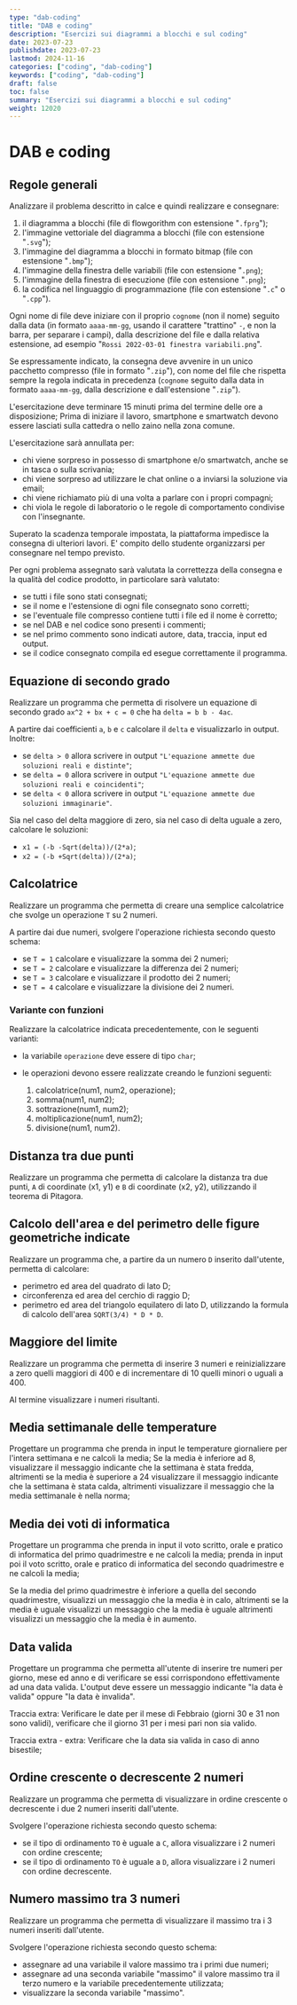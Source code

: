 ```yaml
---
type: "dab-coding"
title: "DAB e coding"
description: "Esercizi sui diagrammi a blocchi e sul coding"
date: 2023-07-23
publishdate: 2023-07-23
lastmod: 2024-11-16
categories: ["coding", "dab-coding"]
keywords: ["coding", "dab-coding"]
draft: false
toc: false
summary: "Esercizi sui diagrammi a blocchi e sul coding"
weight: 12020
---
```


# DAB e coding

## Regole generali

Analizzare il problema descritto in calce e quindi realizzare e consegnare:

1. il diagramma a blocchi (file di flowgorithm con estensione "``.fprg``");
2. l'immagine vettoriale del diagramma a blocchi (file con estensione "``.svg``");
3. l'immagine del diagramma a blocchi in formato bitmap (file con estensione "``.bmp``");
4. l'immagine della finestra delle variabili (file con estensione "``.png``);
5. l'immagine della finestra di esecuzione (file con estensione "``.png``);
6. la codifica nel linguaggio di programmazione (file con estensione "``.c``" o "``.cpp``").

Ogni nome di file deve iniziare con il proprio ``cognome`` (non il nome) seguito dalla data (in formato ``aaaa-mm-gg``, usando il carattere "trattino" ``-``, e non la barra, per separare i campi), dalla descrizione del file e dalla relativa estensione, ad esempio "``Rossi 2022-03-01 finestra variabili.png``".

Se espressamente indicato, la consegna deve avvenire in un unico pacchetto compresso (file in formato "``.zip``"), con nome del file che rispetta sempre la regola indicata in precedenza (``cognome`` seguito dalla data in formato ``aaaa-mm-gg``, dalla descrizione e dall'estensione "``.zip``").

L'esercitazione deve terminare 15 minuti prima del termine delle ore a disposizione; Prima di iniziare il lavoro, smartphone e smartwatch devono essere lasciati sulla cattedra o nello zaino nella zona comune.

L'esercitazione sarà annullata per:

- chi viene sorpreso in possesso di smartphone e/o smartwatch, anche se in tasca o sulla scrivania;
- chi viene sorpreso ad utilizzare le chat online o a inviarsi la soluzione via email;
- chi viene richiamato più di una volta a parlare con i propri compagni;
- chi viola le regole di laboratorio o le regole di comportamento condivise con l'insegnante.

Superato la scadenza temporale impostata, la piattaforma impedisce la consegna di ulteriori lavori. E' compito dello studente organizzarsi per consegnare nel tempo previsto.

Per ogni problema assegnato sarà valutata la correttezza della consegna e la qualità del codice prodotto, in particolare sarà valutato:

- se tutti i file sono stati consegnati;
- se il nome e l'estensione di ogni file consegnato sono corretti;
- se l'eventuale file compresso contiene tutti i file ed il nome è corretto;
- se nel DAB e nel codice sono presenti i commenti;
- se nel primo commento sono indicati autore, data, traccia, input ed output.
- se il codice consegnato compila ed esegue correttamente il programma.

## Equazione di secondo grado

Realizzare un programma che permetta di risolvere un equazione di secondo grado ``ax^2 + bx + c = 0`` che ha ``delta = b b - 4ac``.

A partire dai coefficienti ``a``, ``b`` e ``c`` calcolare il ``delta`` e visualizzarlo in output. Inoltre:

- se ``delta > 0`` allora scrivere in output ``"L'equazione ammette due soluzioni reali e distinte"``;
- se ``delta = 0`` allora scrivere in output ``"L'equazione ammette due soluzioni reali e coincidenti"``;
- se ``delta < 0`` allora scrivere in output ``"L'equazione ammette due soluzioni immaginarie"``.

Sia nel caso del delta maggiore di zero, sia nel caso di delta uguale a zero, calcolare le soluzioni:

- ``x1 = (-b -Sqrt(delta))/(2*a)``;
- ``x2 = (-b +Sqrt(delta))/(2*a)``;

## Calcolatrice

Realizzare un programma che permetta di creare una semplice calcolatrice che svolge un operazione ``T`` su 2 numeri.

A partire dai due numeri, svolgere l'operazione richiesta secondo questo schema:

- se ``T = 1`` calcolare e visualizzare la somma dei 2 numeri;
- se ``T = 2`` calcolare e visualizzare la differenza dei 2 numeri;
- se ``T = 3`` calcolare e visualizzare il prodotto dei 2 numeri;
- se ``T = 4`` calcolare e visualizzare la divisione dei 2 numeri.

### Variante con funzioni

Realizzare la calcolatrice indicata precedentemente, con le seguenti varianti:

- la variabile ``operazione`` deve essere di tipo ``char``;
- le operazioni devono essere realizzate creando le funzioni seguenti:

  1. calcolatrice(num1, num2, operazione);
  2. somma(num1, num2);
  3. sottrazione(num1, num2);
  4. moltiplicazione(num1, num2);
  5. divisione(num1, num2).

## Distanza tra due punti

Realizzare un programma che permetta di calcolare la distanza tra due punti, ``A`` di coordinate (x1, y1) e ``B`` di coordinate (x2, y2), utilizzando il teorema di Pitagora.

## Calcolo dell'area e del perimetro delle figure geometriche indicate

Realizzare un programma che, a partire da un numero ``D`` inserito dall'utente, permetta di calcolare:

- perimetro ed area del quadrato di lato D;
- circonferenza ed area del cerchio di raggio D;
- perimetro ed area del triangolo equilatero di lato D, utilizzando la formula di calcolo dell'area ``SQRT(3/4) * D * D``.

## Maggiore del limite

Realizzare un programma che permetta di inserire 3 numeri e reinizializzare a zero quelli maggiori di 400 e di incrementare di 10 quelli minori o uguali a 400.

Al termine visualizzare i numeri risultanti.

## Media settimanale delle temperature

Progettare un programma che prenda in input le temperature giornaliere per l'intera settimana e ne calcoli la media; Se la media è inferiore ad 8,
visualizzare il messaggio indicante che la settimana è stata fredda, altrimenti se la media è superiore a 24 visualizzare il messaggio indicante che la settimana è stata calda, altrimenti visualizzare il messaggio che la media settimanale è nella norma;

## Media dei voti di informatica

Progettare un programma che prenda in input il voto scritto, orale e pratico di informatica del primo quadrimestre e ne calcoli la media; prenda in input poi il voto scritto, orale e pratico di informatica del secondo quadrimestre e ne calcoli la media;

Se la media del primo quadrimestre è inferiore a quella del secondo quadrimestre, visualizzi un messaggio che la media è in calo, altrimenti se la media è uguale visualizzi un messaggio che la media è uguale altrimenti visualizzi un messaggio che la media è in aumento.

## Data valida

Progettare un programma che permetta all'utente di inserire tre numeri per giorno, mese ed anno e di verificare se essi corrispondono effettivamente ad una data valida. L'output deve essere un messaggio indicante "la data è valida" oppure "la data è invalida".

Traccia extra: Verificare le date per il mese di Febbraio (giorni 30 e 31 non sono validi), verificare che il giorno 31 per i mesi pari non sia valido.

Traccia extra - extra: Verificare che la data sia valida in caso di anno bisestile;

## Ordine crescente o decrescente 2 numeri

Realizzare un programma che permetta di visualizzare in ordine crescente o decrescente i due 2 numeri inseriti dall'utente.

Svolgere l'operazione richiesta secondo questo schema:

- se il tipo di ordinamento ``TO`` è uguale a ``C``, allora  visualizzare i 2 numeri con ordine crescente;
- se il tipo di ordinamento ``TO`` è uguale a ``D``, allora  visualizzare i 2 numeri con ordine decrescente.

## Numero massimo tra 3 numeri

Realizzare un programma che permetta di visualizzare il massimo tra i 3 numeri inseriti dall'utente.

Svolgere l'operazione richiesta secondo questo schema:

- assegnare ad una variabile il valore massimo tra i primi due numeri;
- assegnare ad una seconda variabile "massimo" il valore massimo tra il terzo numero e la variabile precedentemente utilizzata;
- visualizzare la seconda variabile "massimo".
